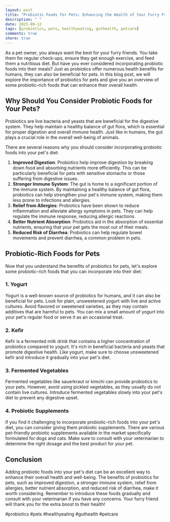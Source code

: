 ```yaml
---
layout: post
title: "Probiotic Foods for Pets: Enhancing the Health of Your Furry Friends"
description: " "
date: 2023-09-12
tags: [probiotics, pets, healthyeating, guthealth, petcare]
comments: true
share: true
---
```


As a pet owner, you always want the best for your furry friends. You take them for regular check-ups, ensure they get enough exercise, and feed them a nutritious diet. But have you ever considered incorporating probiotic foods into their meals? Just as probiotics offer numerous health benefits for humans, they can also be beneficial for pets. In this blog post, we will explore the importance of probiotics for pets and give you an overview of some probiotic-rich foods that can enhance their overall health.

## Why Should You Consider Probiotic Foods for Your Pets?

Probiotics are live bacteria and yeasts that are beneficial for the digestive system. They help maintain a healthy balance of gut flora, which is essential for proper digestion and overall immune health. Just like in humans, the gut plays a crucial role in the overall well-being of animals.

There are several reasons why you should consider incorporating probiotic foods into your pet's diet:

1. **Improved Digestion**: Probiotics help improve digestion by breaking down food and absorbing nutrients more efficiently. This can be particularly beneficial for pets with sensitive stomachs or those suffering from digestive issues.
2. **Stronger Immune System**: The gut is home to a significant portion of the immune system. By maintaining a healthy balance of gut flora, probiotics can help strengthen your pet's immune system, making them less prone to infections and allergies.
3. **Relief from Allergies**: Probiotics have been shown to reduce inflammation and alleviate allergy symptoms in pets. They can help regulate the immune response, reducing allergic reactions.
4. **Better Nutrient Absorption**: Probiotics aid in the absorption of essential nutrients, ensuring that your pet gets the most out of their meals.
5. **Reduced Risk of Diarrhea**: Probiotics can help regulate bowel movements and prevent diarrhea, a common problem in pets.

## Probiotic-Rich Foods for Pets

Now that you understand the benefits of probiotics for pets, let's explore some probiotic-rich foods that you can incorporate into their diet:

### 1. Yogurt

Yogurt is a well-known source of probiotics for humans, and it can also be beneficial for pets. Look for plain, unsweetened yogurt with live and active cultures. Avoid flavored or sweetened varieties, as they may contain additives that are harmful to pets. You can mix a small amount of yogurt into your pet's regular food or serve it as an occasional treat.

### 2. Kefir

Kefir is a fermented milk drink that contains a higher concentration of probiotics compared to yogurt. It's rich in beneficial bacteria and yeasts that promote digestive health. Like yogurt, make sure to choose unsweetened kefir and introduce it gradually into your pet's diet.

### 3. Fermented Vegetables

Fermented vegetables like sauerkraut or kimchi can provide probiotics to your pets. However, avoid using pickled vegetables, as they usually do not contain live cultures. Introduce fermented vegetables slowly into your pet's diet to prevent any digestive upset.

### 4. Probiotic Supplements

If you find it challenging to incorporate probiotic-rich foods into your pet's diet, you can consider giving them probiotic supplements. There are various pet-friendly probiotic supplements available in the market specifically formulated for dogs and cats. Make sure to consult with your veterinarian to determine the right dosage and the best product for your pet.

## Conclusion

Adding probiotic foods into your pet's diet can be an excellent way to enhance their overall health and well-being. The benefits of probiotics for pets, such as improved digestion, a stronger immune system, relief from allergies, better nutrient absorption, and reduced risk of diarrhea, make it worth considering. Remember to introduce these foods gradually and consult with your veterinarian if you have any concerns. Your furry friend will thank you for the extra boost to their health!

\#probiotics #pets #healthyeating #guthealth #petcare